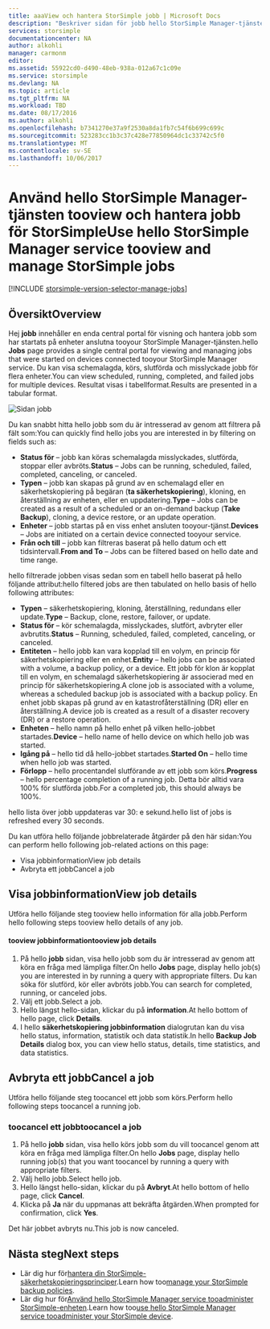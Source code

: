 ```yaml
---
title: aaaView och hantera StorSimple jobb | Microsoft Docs
description: "Beskriver sidan för jobb hello StorSimple Manager-tjänsten och hur toouse den tootrack senaste aktuella och schemalagda säkerhetskopieringsjobb."
services: storsimple
documentationcenter: NA
author: alkohli
manager: carmonm
editor: 
ms.assetid: 55922cd0-d490-48eb-938a-012a67c1c09e
ms.service: storsimple
ms.devlang: NA
ms.topic: article
ms.tgt_pltfrm: NA
ms.workload: TBD
ms.date: 08/17/2016
ms.author: alkohli
ms.openlocfilehash: b7341270e37a9f2530a8da1fb7c54f6b699c699c
ms.sourcegitcommit: 523283cc1b3c37c428e77850964dc1c33742c5f0
ms.translationtype: MT
ms.contentlocale: sv-SE
ms.lasthandoff: 10/06/2017
---
```

# <a name="use-hello-storsimple-manager-service-tooview-and-manage-storsimple-jobs"></a><span data-ttu-id="2d57e-103">Använd hello StorSimple Manager-tjänsten tooview och hantera jobb för StorSimple</span><span class="sxs-lookup"><span data-stu-id="2d57e-103">Use hello StorSimple Manager service tooview and manage StorSimple jobs</span></span>
[!INCLUDE [storsimple-version-selector-manage-jobs](../../includes/storsimple-version-selector-manage-jobs.md)]

## <a name="overview"></a><span data-ttu-id="2d57e-104">Översikt</span><span class="sxs-lookup"><span data-stu-id="2d57e-104">Overview</span></span>
<span data-ttu-id="2d57e-105">Hej **jobb** innehåller en enda central portal för visning och hantera jobb som har startats på enheter anslutna tooyour StorSimple Manager-tjänsten.</span><span class="sxs-lookup"><span data-stu-id="2d57e-105">hello **Jobs** page provides a single central portal for viewing and managing jobs that were started on devices connected tooyour StorSimple Manager service.</span></span> <span data-ttu-id="2d57e-106">Du kan visa schemalagda, körs, slutförda och misslyckade jobb för flera enheter.</span><span class="sxs-lookup"><span data-stu-id="2d57e-106">You can view scheduled, running, completed, and failed jobs for multiple devices.</span></span> <span data-ttu-id="2d57e-107">Resultat visas i tabellformat.</span><span class="sxs-lookup"><span data-stu-id="2d57e-107">Results are presented in a tabular format.</span></span> 

![Sidan jobb](./media/storsimple-manage-jobs/HCS_JobsPage.png)

<span data-ttu-id="2d57e-109">Du kan snabbt hitta hello jobb som du är intresserad av genom att filtrera på fält som:</span><span class="sxs-lookup"><span data-stu-id="2d57e-109">You can quickly find hello jobs you are interested in by filtering on fields such as:</span></span>

* <span data-ttu-id="2d57e-110">**Status för** – jobb kan köras schemalagda misslyckades, slutförda, stoppar eller avbröts.</span><span class="sxs-lookup"><span data-stu-id="2d57e-110">**Status** – Jobs can be running, scheduled, failed, completed, canceling, or canceled.</span></span>
* <span data-ttu-id="2d57e-111">**Typen** – jobb kan skapas på grund av en schemalagd eller en säkerhetskopiering på begäran (**ta säkerhetskopiering**), kloning, en återställning av enheten, eller en uppdatering.</span><span class="sxs-lookup"><span data-stu-id="2d57e-111">**Type** – Jobs can be created as a result of a scheduled or an on-demand backup (**Take Backup**), cloning, a device restore, or an update operation.</span></span>
* <span data-ttu-id="2d57e-112">**Enheter** – jobb startas på en viss enhet ansluten tooyour-tjänst.</span><span class="sxs-lookup"><span data-stu-id="2d57e-112">**Devices** – Jobs are initiated on a certain device connected tooyour service.</span></span>
* <span data-ttu-id="2d57e-113">**Från och till** – jobb kan filtreras baserat på hello datum och ett tidsintervall.</span><span class="sxs-lookup"><span data-stu-id="2d57e-113">**From and To** – Jobs can be filtered based on hello date and time range.</span></span>

<span data-ttu-id="2d57e-114">hello filtrerade jobben visas sedan som en tabell hello baserat på hello följande attribut:</span><span class="sxs-lookup"><span data-stu-id="2d57e-114">hello filtered jobs are then tabulated on hello basis of hello following attributes:</span></span>

* <span data-ttu-id="2d57e-115">**Typen** – säkerhetskopiering, kloning, återställning, redundans eller update.</span><span class="sxs-lookup"><span data-stu-id="2d57e-115">**Type** – Backup, clone, restore, failover, or update.</span></span>
* <span data-ttu-id="2d57e-116">**Status för** – kör schemalagda, misslyckades, slutfört, avbryter eller avbrutits.</span><span class="sxs-lookup"><span data-stu-id="2d57e-116">**Status** – Running, scheduled, failed, completed, canceling, or canceled.</span></span>
* <span data-ttu-id="2d57e-117">**Entiteten** – hello jobb kan vara kopplad till en volym, en princip för säkerhetskopiering eller en enhet.</span><span class="sxs-lookup"><span data-stu-id="2d57e-117">**Entity** – hello jobs can be associated with a volume, a backup policy, or a device.</span></span> <span data-ttu-id="2d57e-118">Ett jobb för klon är kopplat till en volym, en schemalagd säkerhetskopiering är associerad med en princip för säkerhetskopiering.</span><span class="sxs-lookup"><span data-stu-id="2d57e-118">A clone job is associated with a volume, whereas a scheduled backup job is associated with a backup policy.</span></span> <span data-ttu-id="2d57e-119">En enhet jobb skapas på grund av en katastrofåterställning (DR) eller en återställning.</span><span class="sxs-lookup"><span data-stu-id="2d57e-119">A device job is created as a result of a disaster recovery (DR) or a restore operation.</span></span>
* <span data-ttu-id="2d57e-120">**Enheten** – hello namn på hello enhet på vilken hello-jobbet startades.</span><span class="sxs-lookup"><span data-stu-id="2d57e-120">**Device** – hello name of hello device on which hello job was started.</span></span>
* <span data-ttu-id="2d57e-121">**Igång på** – hello tid då hello-jobbet startades.</span><span class="sxs-lookup"><span data-stu-id="2d57e-121">**Started On** – hello time when hello job was started.</span></span>
* <span data-ttu-id="2d57e-122">**Förlopp** – hello procentandel slutförande av ett jobb som körs.</span><span class="sxs-lookup"><span data-stu-id="2d57e-122">**Progress** – hello percentage completion of a running job.</span></span> <span data-ttu-id="2d57e-123">Detta bör alltid vara 100% för slutförda jobb.</span><span class="sxs-lookup"><span data-stu-id="2d57e-123">For a completed job, this should always be 100%.</span></span>

<span data-ttu-id="2d57e-124">hello lista över jobb uppdateras var 30: e sekund.</span><span class="sxs-lookup"><span data-stu-id="2d57e-124">hello list of jobs is refreshed every 30 seconds.</span></span>

<span data-ttu-id="2d57e-125">Du kan utföra hello följande jobbrelaterade åtgärder på den här sidan:</span><span class="sxs-lookup"><span data-stu-id="2d57e-125">You can perform hello following job-related actions on this page:</span></span>

* <span data-ttu-id="2d57e-126">Visa jobbinformation</span><span class="sxs-lookup"><span data-stu-id="2d57e-126">View job details</span></span>
* <span data-ttu-id="2d57e-127">Avbryta ett jobb</span><span class="sxs-lookup"><span data-stu-id="2d57e-127">Cancel a job</span></span>

## <a name="view-job-details"></a><span data-ttu-id="2d57e-128">Visa jobbinformation</span><span class="sxs-lookup"><span data-stu-id="2d57e-128">View job details</span></span>
<span data-ttu-id="2d57e-129">Utföra hello följande steg tooview hello information för alla jobb.</span><span class="sxs-lookup"><span data-stu-id="2d57e-129">Perform hello following steps tooview hello details of any job.</span></span>

#### <a name="tooview-job-details"></a><span data-ttu-id="2d57e-130">tooview jobbinformation</span><span class="sxs-lookup"><span data-stu-id="2d57e-130">tooview job details</span></span>
1. <span data-ttu-id="2d57e-131">På hello **jobb** sidan, visa hello jobb som du är intresserad av genom att köra en fråga med lämpliga filter.</span><span class="sxs-lookup"><span data-stu-id="2d57e-131">On hello **Jobs** page, display hello job(s) you are interested in by running a query with appropriate filters.</span></span> <span data-ttu-id="2d57e-132">Du kan söka för slutförd, kör eller avbröts jobb.</span><span class="sxs-lookup"><span data-stu-id="2d57e-132">You can search for completed, running, or canceled jobs.</span></span>
2. <span data-ttu-id="2d57e-133">Välj ett jobb.</span><span class="sxs-lookup"><span data-stu-id="2d57e-133">Select a job.</span></span>
3. <span data-ttu-id="2d57e-134">Hello längst hello-sidan, klickar du på **information**.</span><span class="sxs-lookup"><span data-stu-id="2d57e-134">At hello bottom of hello page, click **Details**.</span></span>
4. <span data-ttu-id="2d57e-135">I hello **säkerhetskopiering jobbinformation** dialogrutan kan du visa hello status, information, statistik och data statistik.</span><span class="sxs-lookup"><span data-stu-id="2d57e-135">In hello **Backup Job Details** dialog box, you can view hello status, details, time statistics, and data statistics.</span></span>

## <a name="cancel-a-job"></a><span data-ttu-id="2d57e-136">Avbryta ett jobb</span><span class="sxs-lookup"><span data-stu-id="2d57e-136">Cancel a job</span></span>
<span data-ttu-id="2d57e-137">Utföra hello följande steg toocancel ett jobb som körs.</span><span class="sxs-lookup"><span data-stu-id="2d57e-137">Perform hello following steps toocancel a running job.</span></span>

### <a name="toocancel-a-job"></a><span data-ttu-id="2d57e-138">toocancel ett jobb</span><span class="sxs-lookup"><span data-stu-id="2d57e-138">toocancel a job</span></span>
1. <span data-ttu-id="2d57e-139">På hello **jobb** sidan, visa hello körs jobb som du vill toocancel genom att köra en fråga med lämpliga filter.</span><span class="sxs-lookup"><span data-stu-id="2d57e-139">On hello **Jobs** page, display hello running job(s) that you want toocancel by running a query with appropriate filters.</span></span>
2. <span data-ttu-id="2d57e-140">Välj hello jobb.</span><span class="sxs-lookup"><span data-stu-id="2d57e-140">Select hello job.</span></span>
3. <span data-ttu-id="2d57e-141">Hello längst hello-sidan, klickar du på **Avbryt**.</span><span class="sxs-lookup"><span data-stu-id="2d57e-141">At hello bottom of hello page, click **Cancel**.</span></span>
4. <span data-ttu-id="2d57e-142">Klicka på **Ja** när du uppmanas att bekräfta åtgärden.</span><span class="sxs-lookup"><span data-stu-id="2d57e-142">When prompted for confirmation, click **Yes**.</span></span>

<span data-ttu-id="2d57e-143">Det här jobbet avbryts nu.</span><span class="sxs-lookup"><span data-stu-id="2d57e-143">This job is now canceled.</span></span>

## <a name="next-steps"></a><span data-ttu-id="2d57e-144">Nästa steg</span><span class="sxs-lookup"><span data-stu-id="2d57e-144">Next steps</span></span>
* <span data-ttu-id="2d57e-145">Lär dig hur för[hantera din StorSimple-säkerhetskopieringsprinciper](storsimple-manage-backup-policies.md).</span><span class="sxs-lookup"><span data-stu-id="2d57e-145">Learn how too[manage your StorSimple backup policies](storsimple-manage-backup-policies.md).</span></span>
* <span data-ttu-id="2d57e-146">Lär dig hur för[Använd hello StorSimple Manager service tooadminister StorSimple-enheten](storsimple-manager-service-administration.md).</span><span class="sxs-lookup"><span data-stu-id="2d57e-146">Learn how too[use hello StorSimple Manager service tooadminister your StorSimple device](storsimple-manager-service-administration.md).</span></span>

